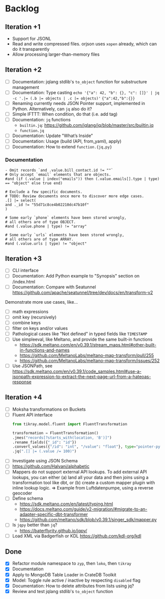 # Backlog

## Iteration +1
- Support for JSONL
- Read and write compressed files. orjson uses `xopen` already, which can do it transparently
- Allow processing larger-than-memory files

## Iteration +2
- [ ] Documentation: jqlang stdlib's `to_object` function for substructure management
- [ ] Documentation: Type casting
  `echo '{"a": 42, "b": {}, "c": []}' | jq -c '.|= (.b |= objects | .c |= objects)'`
  `{"a":42,"b":{}}`
- [ ] Renaming currently needs JSON Pointer support, implemented in Python.
  Alternatively, can `jq` also do it?
- [ ] Simple IFTTT: When condition, do that (i.e. add tag)
- [ ] Documentation: `jq` functions
  - `builtin.jq`: https://github.com/jqlang/jq/blob/master/src/builtin.jq
  - `function.jq`
- [ ] Documentation: Update "What’s Inside"
- [ ] Documentation: Usage (build (API, from_yaml), apply)
- [ ] Documentation: How to extend `function.{jq,py}`

### Documentation
```
- Omit records `and .value.bill_contact.id != ""`
# Only accept `email` elements that are objects.
#and (if (.value | index("emails")) then (.value.emails[].type | type) == "object" else true end)

# Exclude a few specific documents.
# TODO: Review documents once more to discover more edge cases.
.[] |= select(
and ._id != "55d71c8ce4b02210dc47b10f"
)

# Some early `phone` elements have been stored wrongly,
# all others are of type OBJECT.
#and (.value.phone | type) != "array"

# Some early `urls` elements have been stored wrongly,
# all others are of type ARRAY.
#and (.value.urls | type) != "object"
```

## Iteration +3
- [ ] CLI interface
- [ ] Documentation: Add Python example to "Synopsis" section on /index.html
- [ ] Documentation: Compare with Seatunnel
  https://github.com/apache/seatunnel/tree/dev/docs/en/transform-v2

Demonstrate more use cases, like...
- [ ] math expressions
- [ ] omit key (recursively)
- [ ] combine keys
- [ ] filter on keys and/or values
- [ ] Pathological cases like "Not defined" in typed fields like `TIMESTAMP`
- [ ] Use simpleeval, like Meltano, and provide the same built-in functions
  - https://sdk.meltano.com/en/v0.39.1/stream_maps.html#other-built-in-functions-and-names
  - https://github.com/MeltanoLabs/meltano-map-transform/pull/255
  - https://github.com/MeltanoLabs/meltano-map-transform/issues/252
- [ ] Use JSONPath, see https://sdk.meltano.com/en/v0.39.1/code_samples.html#use-a-jsonpath-expression-to-extract-the-next-page-url-from-a-hateoas-response

## Iteration +4
- [ ] Moksha transformations on Buckets
- [ ] Fluent API interface
  ```python
  from tikray.model.fluent import FluentTransformation

  transformation = FluentTransformation()
  .jmes("records[?starts_with(location, 'B')]")
  .rename_fields({"_id": "id"})
  .convert_values({"/id": "int", "/value": "float"}, type="pointer-python")
  .jq(".[] |= (.value /= 100)")
  ```
- [ ] Investigate using JSON Schema
- [ ] https://github.com/Halvani/alphabetic
- [ ] Mappers do not support external API lookups.
  To add external API lookups, you can either (a) land all your data and
  then joins using a transformation tool like dbt, or (b) create a custom
  mapper plugin with inline lookup logic.
  => Example from Luftdatenpumpe, using a reverse geocoder
- [ ] Define schema
  - https://sdk.meltano.com/en/latest/typing.html
  - https://docs.meltano.com/guide/v2-migration/#migrate-to-an-adapter-specific-dbt-transformer
  - https://github.com/meltano/sdk/blob/v0.39.1/singer_sdk/mapper.py
- [ ] Is `jqpy` better than `jq`?
  - https://baterflyrity.github.io/jqpy/
- [ ] Load XML via Badgerfish or KDL
  https://github.com/kdl-org/kdl

## Done
- [x] Refactor module namespace to `zyp`, then `loko`, then `tikray`
- [x] Documentation
- [x] Apply to MongoDB Table Loader in CrateDB Toolkit
- [x] Model: Toggle rule active / inactive by respecting `disabled` flag
- [x] Documentation: How to delete attributes from lists using jq?
- [x] Review and test jqlang stdlib's `to_object` function
